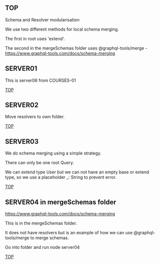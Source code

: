 ## TOP

Schema and Resolver modularisation

We use two different methods for local schema merging.

The first in root uses 'extend'.

The second in the mergeSchemas folder uses @graphql-tools/merge - https://www.graphql-tools.com/docs/schema-merging

## SERVER01

This is server06 from COURSES-01

[TOP](#TOP)

## SERVER02

Move resolvers to own folder.

[TOP](#TOP)

## SERVER03

We do schema merging using a simple strategy.

There can only be one root Query.

We can extend type User but we can not have an empty base or extend type, so we use a placeholder \_: String to prevent error.

[TOP](#TOP)

## SERVER04 in mergeSchemas folder

https://www.graphql-tools.com/docs/schema-merging

This is in the mergeSchemas folder.

It does not have resolvers but is an example of how we can use @graphql-tools/merge to merge schemas.

Go into folder and run node server04

[TOP](#TOP)
